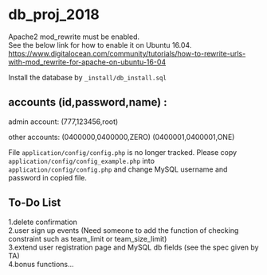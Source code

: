 # db_proj_2018

Apache2 mod_rewrite must be enabled. <br>
See the below link for how to enable it on Ubuntu 16.04.<br>
https://www.digitalocean.com/community/tutorials/how-to-rewrite-urls-with-mod_rewrite-for-apache-on-ubuntu-16-04 

Install the database by `_install/db_install.sql`

<h2>accounts (id,password,name) :</h2>
admin account: (777,123456,root)

other accounts: (0400000,0400000,ZERO) (0400001,0400001,ONE)

File `application/config/config.php` is no longer tracked. Please copy `application/config/config_example.php` into `application/config/config.php` and change MySQL username and password in copied file.

<h2>To-Do List</h2>
1.delete confirmation<br>
2.user sign up events (Need someone to add the function of checking constraint such as team_limit or team_size_limit)<br>
3.extend user registration page and MySQL db fields (see the spec given by TA)<br>
4.bonus functions...<br>

